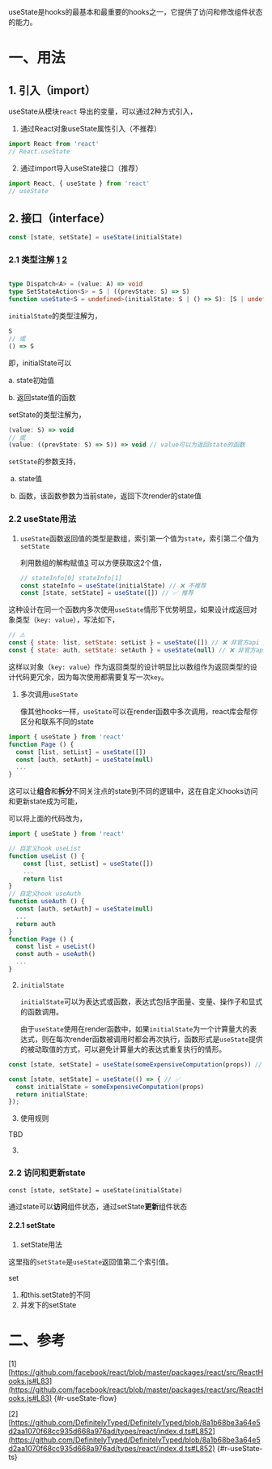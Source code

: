 useState是hooks的最基本和最重要的hooks之一，它提供了访问和修改组件状态的能力。



# 一、用法

## 1. 引入（import）

useState从模块`react` 导出的变量，可以通过2种方式引入，

1. 通过React对象useState属性引入（不推荐）

```javascript
import React from 'react'
// React.useState
```

2. 通过import导入useState接口（推荐）

```javascript
import React, { useState } from 'react'
// useState
```

## 2. 接口（interface）

```javascript
const [state, setState] = useState(initialState)
```

### 2.1 类型注解 [1](#r-useState-flow) [2](#r-useState-ts) 

```typescript

type Dispatch<A> = (value: A) => void
type SetStateAction<S> = S | ((prevState: S) => S)
function useState<S = undefined>(initialState: S | () => S): [S | undefined, Dispatch<SetStateAction<S | undefined>>]
```

`initialState`的类型注解为，

```typescript
S
// 或
() => S
```

即，initialState可以

a. state初始值

b. 返回state值的函数



setState的类型注解为，

```typescript
(value: S) => void
// 或
(value: ((prevState: S) => S)) => void // value可以为返回state的函数
```

`setState`的参数支持，

​	a. state值

​	b. 函数，该函数参数为当前state，返回下次render的state值

### 2.2 useState用法

1. `useState`函数返回值的类型是数组，索引第一个值为`state`，索引第二个值为`setState`

   利用数组的解构赋值[3](#r-destructuring_assignment) 可以方便获取这2个值，

   ```javascript
   // stateInfo[0] stateInfo[1]
   const stateInfo = useState(initialState) // ❌ 不推荐
   const [state, setState] = useState([]) // ✅ 推荐
   ```

这种设计在同一个函数内多次使用`useState`情形下优势明显，如果设计成返回对象类型（`key: value`），写法如下，

```javascript
// ⚠️
const { state: list, setState: setList } = useState([]) // ❌ 非官方api
const { state: auth, setState: setAuth } = useState(null) // ❌ 非官方api
```

这样以对象（`key: value`）作为返回类型的设计明显比以数组作为返回类型的设计代码更冗余，因为每次使用都需要复写一次`key`。

1. 多次调用`useState`

   像其他hooks一样，`useState`可以在render函数中多次调用，react库会帮你区分和联系不同的state

```javascript
import { useState } from 'react'
function Page () {
  const [list, setList] = useState([])
  const [auth, setAuth] = useState(null)
  ...
}
```

这可以让**组合**和**拆分**不同关注点的state到不同的逻辑中，这在自定义hooks访问和更新state成为可能，

可以将上面的代码改为，

```javascript
import { useState } from 'react'

// 自定义hook useList
function useList () {
	const [list, setList] = useState([])
	...
	return list
}
// 自定义hook useAuth
function useAuth () {
  const [auth, setAuth] = useState(null)
  ...
  return auth
}
function Page () {
  const list = useList()
  const auth = useAuth()
  ...
}
```

2. `initialState`

   `initialState`可以为表达式或函数，表达式包括字面量、变量、操作子和显式的函数调用。

   由于`useState`使用在render函数中，如果`initialState`为一个计算量大的表达式，则在每次render函数被调用时都会再次执行，函数形式是`useState`提供的被动取值的方式，可以避免计算量大的表达式重复执行的情形。

```javascript
const [state, setState] = useState(someExpensiveComputation(props)) // ❌

const [state, setState] = useState(() => { // ✅ 
  const initialState = someExpensiveComputation(props)
  return initialState;
});
```

3. 使用规则

TBD

3. 

### 2.2 访问和更新state

```
const [state, setState] = useState(initialState)
```

通过state可以**访问**组件状态，通过setState**更新**组件状态

#### 2.2.1 setState 

1. setState用法

这里指的`setState`是`useState`返回值第二个索引值。

set

1. 和this.setState的不同
2. 并发下的setState

# 二、参考

[1] [https://github.com/facebook/react/blob/master/packages/react/src/ReactHooks.js#L83](https://github.com/facebook/react/blob/master/packages/react/src/ReactHooks.js#L83) {#r-useState-flow}

[2] [https://github.com/DefinitelyTyped/DefinitelyTyped/blob/8a1b68be3a64e5d2aa1070f68cc935d668a976ad/types/react/index.d.ts#L852](https://github.com/DefinitelyTyped/DefinitelyTyped/blob/8a1b68be3a64e5d2aa1070f68cc935d668a976ad/types/react/index.d.ts#L852) {#r-useState-ts}

